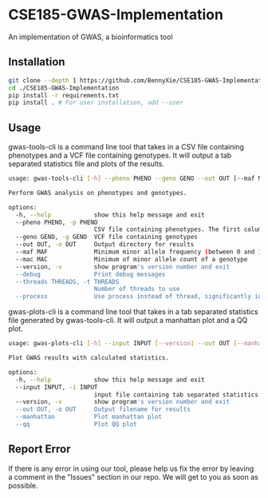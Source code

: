 # CSE185-GWAS-Implementation

An implementation of GWAS, a bioinformatics tool

## Installation


```bash
git clone --depth 1 https://github.com/BennyXie/CSE185-GWAS-Implementation
cd ./CSE185-GWAS-Implementation
pip install -r requirements.txt
pip install . # For user installation, add --user
```



## Usage

gwas-tools-cli is a command line tool that takes in a CSV file containing phenotypes and a VCF file containing genotypes. It will output a tab separated statistics file and plots of the results.

```bash
usage: gwas-tools-cli [-h] --pheno PHENO --geno GENO --out OUT [--maf MAF] [--mac MAC] [--version] [--debug] [--threads THREADS] [--process]

Perform GWAS analysis on phenotypes and genotypes.

options:
  -h, --help            show this help message and exit
  --pheno PHENO, -p PHENO
                        CSV file containing phenotypes. The first column must be sample ID and the second column must be numeric phenotype measurements.
  --geno GENO, -g GENO  VCF file containing genotypes
  --out OUT, -o OUT     Output directory for results
  --maf MAF             Minimum minor allele frequency (between 0 and 1)
  --mac MAC             Minimum of minor allele count of a genotype
  --version, -v         show program's version number and exit
  --debug               Print debug messages
  --threads THREADS, -t THREADS
                        Number of threads to use
  --process             Use process instead of thread, significantly increase memory usage but may be faster
```

gwas-plots-cli is a command line tool that takes in a tab separated statistics file generated by gwas-tools-cli. It will output a manhattan plot and a QQ plot.
```bash
usage: gwas-plots-cli [-h] --input INPUT [--version] --out OUT [--manhattan] [--qq]

Plot GWAS results with calculated statistics.

options:
  -h, --help            show this help message and exit
  --input INPUT, -i INPUT
                        input file containing tab separated statistics
  --version, -v         show program's version number and exit
  --out OUT, -o OUT     Output filename for results
  --manhattan           Plot manhattan plot
  --qq                  Plot QQ plot
```

## Report Error

If there is any error in using our tool, please help us fix the error by leaving a 
comment in the "Issues" section in our repo. We will get to you as soon as possible.
